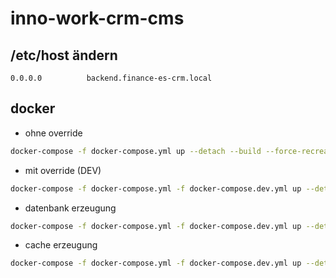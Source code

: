 # inno-work-crm-cms

## /etc/host ändern

```
0.0.0.0          backend.finance-es-crm.local
```

## docker

- ohne override

```bash
docker-compose -f docker-compose.yml up --detach --build --force-recreate inno-work-backend
```

- mit override (DEV)

```bash
docker-compose -f docker-compose.yml -f docker-compose.dev.yml up --detach --build --force-recreate inno-work-backend
```

- datenbank erzeugung

 ```bash
docker-compose -f docker-compose.yml -f docker-compose.dev.yml up --detach --build --force-recreate database
```

- cache erzeugung

 ```bash
docker-compose -f docker-compose.yml -f docker-compose.dev.yml up --detach --build --force-recreate cache
```
